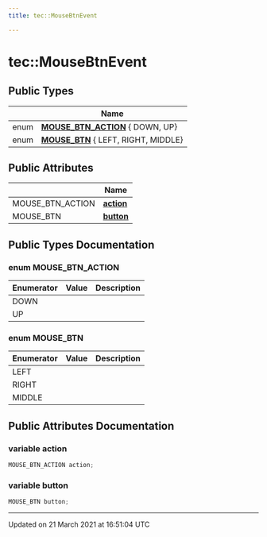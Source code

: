 ```yaml
---
title: tec::MouseBtnEvent

---
```


# tec::MouseBtnEvent



## Public Types

|                | Name           |
| -------------- | -------------- |
| enum| **[MOUSE_BTN_ACTION](/engine/Classes/structtec_1_1_mouse_btn_event/#enum-mouse_btn_action)** { DOWN, UP} |
| enum| **[MOUSE_BTN](/engine/Classes/structtec_1_1_mouse_btn_event/#enum-mouse_btn)** { LEFT, RIGHT, MIDDLE} |

## Public Attributes

|                | Name           |
| -------------- | -------------- |
| MOUSE_BTN_ACTION | **[action](/engine/Classes/structtec_1_1_mouse_btn_event/#variable-action)**  |
| MOUSE_BTN | **[button](/engine/Classes/structtec_1_1_mouse_btn_event/#variable-button)**  |

## Public Types Documentation

### enum MOUSE_BTN_ACTION

| Enumerator | Value | Description |
| ---------- | ----- | ----------- |
| DOWN | |   |
| UP | |   |




### enum MOUSE_BTN

| Enumerator | Value | Description |
| ---------- | ----- | ----------- |
| LEFT | |   |
| RIGHT | |   |
| MIDDLE | |   |




## Public Attributes Documentation

### variable action

```cpp
MOUSE_BTN_ACTION action;
```


### variable button

```cpp
MOUSE_BTN button;
```


-------------------------------

Updated on 21 March 2021 at 16:51:04 UTC